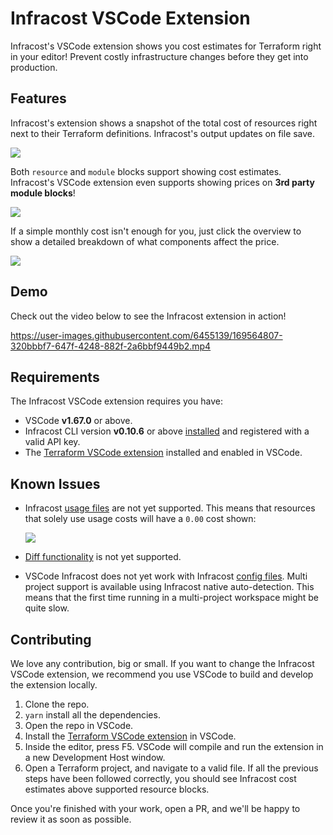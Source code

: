 # Infracost VSCode Extension

Infracost's VSCode extension shows you cost estimates for Terraform right in your editor! Prevent costly infrastructure changes before they get into production.

## Features

Infracost's extension shows a snapshot of the total cost of resources right next to their Terraform definitions. Infracost's output updates on file save.

![](https://github.com/infracost/vscode-infracost/blob/master/.github/assets/resource-costs.gif)

Both `resource` and `module` blocks support showing cost estimates. Infracost's VSCode extension even supports showing prices on **3rd party module blocks**! 


![](https://github.com/infracost/vscode-infracost/blob/master/.github/assets/module-support.gif)

If a simple monthly cost isn't enough for you, just click the overview to show a detailed breakdown of what components affect the price.

![](https://github.com/infracost/vscode-infracost/blob/master/.github/assets/cost-webview.gif)

## Demo

Check out the video below to see the Infracost extension in action!

https://user-images.githubusercontent.com/6455139/169564807-320bbbf7-647f-4248-882f-2a6bbf9449b2.mp4

## Requirements

The Infracost VSCode extension requires you have:

* VSCode **v1.67.0** or above.
* Infracost CLI version **v0.10.6** or above [installed](https://www.infracost.io/docs) and registered with a valid API key.
* The [Terraform VSCode extension](https://marketplace.visualstudio.com/items?itemName=HashiCorp.terraform) installed and enabled in VSCode.

## Known Issues

* Infracost [usage files](https://www.infracost.io/docs/features/usage_based_resources/) are not yet supported. This means that resources that solely use usage costs will have a `0.00` cost shown:
  
  ![](https://github.com/infracost/vscode-infracost/blob/master/.github/assets/zero-cost.png)
* [Diff functionality](https://www.infracost.io/docs/features/cli_commands/#diff) is not yet supported.
* VSCode Infracost does not yet work with Infracost [config files](https://www.infracost.io/docs/features/config_file/). Multi project support is available using Infracost native auto-detection.
  This means that the first time running in a multi-project workspace might be quite slow.

## Contributing

We love any contribution, big or small. If you want to change the Infracost VSCode extension, we recommend you use VSCode to build and develop the extension locally.

1. Clone the repo.
2. `yarn` install all the dependencies.
3. Open the repo in VSCode.
4. Install the [Terraform VSCode extension](https://marketplace.visualstudio.com/items?itemName=HashiCorp.terraform) in VSCode.
5. Inside the editor, press F5. VSCode will compile and run the extension in a new Development Host window.
6. Open a Terraform project, and navigate to a valid file. If all the previous steps have been followed correctly, you should see Infracost cost estimates above supported resource blocks.

Once you're finished with your work, open a PR, and we'll be happy to review it as soon as possible. 
